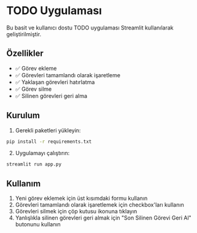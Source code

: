 # TODO Uygulaması

Bu basit ve kullanıcı dostu TODO uygulaması Streamlit kullanılarak geliştirilmiştir.

## Özellikler

- ✅ Görev ekleme
- ✅ Görevleri tamamlandı olarak işaretleme
- ✅ Yaklaşan görevleri hatırlatma
- ✅ Görev silme
- ✅ Silinen görevleri geri alma

## Kurulum

1. Gerekli paketleri yükleyin:
```bash
pip install -r requirements.txt
```

2. Uygulamayı çalıştırın:
```bash
streamlit run app.py
```

## Kullanım

1. Yeni görev eklemek için üst kısımdaki formu kullanın
2. Görevleri tamamlandı olarak işaretlemek için checkbox'ları kullanın
3. Görevleri silmek için çöp kutusu ikonuna tıklayın
4. Yanlışlıkla silinen görevleri geri almak için "Son Silinen Görevi Geri Al" butonunu kullanın 